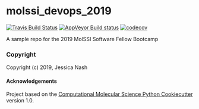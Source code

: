 molssi_devops_2019
==============================
[//]: # (Badges)
[![Travis Build Status](https://travis-ci.org/REPLACE_WITH_OWNER_ACCOUNT/molssi_devops_2019.png)](https://travis-ci.org/REPLACE_WITH_OWNER_ACCOUNT/molssi_devops_2019)
[![AppVeyor Build status](https://ci.appveyor.com/api/projects/status/REPLACE_WITH_APPVEYOR_LINK/branch/master?svg=true)](https://ci.appveyor.com/project/REPLACE_WITH_OWNER_ACCOUNT/molssi_devops_2019/branch/master)
[![codecov](https://codecov.io/gh/REPLACE_WITH_OWNER_ACCOUNT/molssi_devops_2019/branch/master/graph/badge.svg)](https://codecov.io/gh/REPLACE_WITH_OWNER_ACCOUNT/molssi_devops_2019/branch/master)

A sample repo for the 2019 MolSSI Software Fellow Bootcamp

### Copyright

Copyright (c) 2019, Jessica Nash


#### Acknowledgements
 
Project based on the 
[Computational Molecular Science Python Cookiecutter](https://github.com/molssi/cookiecutter-cms) version 1.0.
